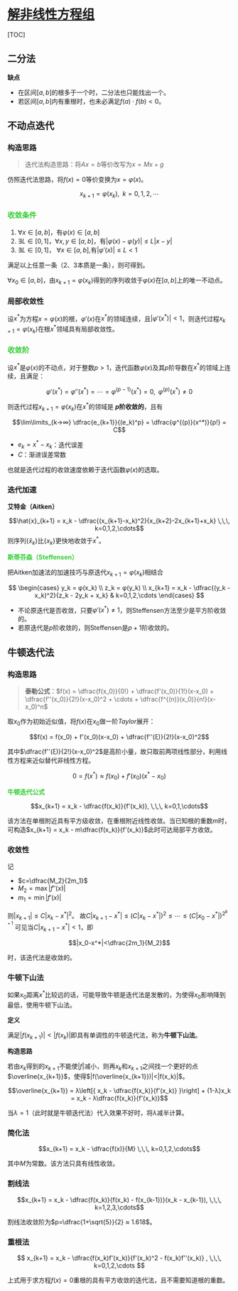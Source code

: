 <link rel='stylesheet' href='../../style/index.css'>
<script src='../../style/index.js'></script>


# [解非线性方程组](./index.html)

[TOC]

## 二分法

**缺点**

- 在区间$[a,\,b]$的根多于一个时，二分法也只能找出一个。
- 若区间$[a,\,b]$内有重根时，也未必满足$f(a)⋅f(b)<0$。

## 不动点迭代

### 构造思路

>迭代法构造思路：将$Ax=b$等价改写为$x=Mx+g$

仿照迭代法思路，将$f(x)=0$等价变换为$x=φ(x)$。

$$x_{k+1} = φ(x_k), \,\,\,k=0,1,2,\cdots$$

### <span style="color:LimeGreen">收敛条件</span>

1. $∀x∈[a,b]$，有$φ(x)∈[a,b]$
2. $∃L∈[0,1]$，$∀x,y∈[a,b]$，有$|φ(x)-φ(y)|≤L|x-y|$
3. $∃L∈[0,1]$， $∀x∈[a,b]$,有$|φ'(x)|≤L<1$

满足以上任意一条（2、3本质是一条），则可得到。

$∀x_0∈[a,b]$，由$x_{k+1}=φ(x_k)$得到的序列收敛于$φ(x)$在$[a,b]$上的唯一不动点。

<!-- ### 误差估计式

- $|x^* - x_k| ≤ \dfrac{1}{1-L}|x_k - x_{k+1}|$
- $|x^* - x_k| ≤ \dfrac{L^k}{1-L}|x_1 - x_0|$

简单迭代法的收敛性不但取决于迭代函数$φ(x)$，还取决于$x_0$。 -->

### 局部收敛性

设$x^*$为方程$x=φ(x)$的根，$φ'(x)$在$x^*$的领域连续，且$|φ'(x^*)|<1$，则迭代过程$x_{k+1}=φ(x_k)$在根$x^*$领域具有局部收敛性。

### <span style="color:LimeGreen">收敛阶</span>

设$x^*$是$φ(x)$的不动点，对于整数$p>1$，迭代函数$φ(x)$及其$p$阶导数在$x^*$的领域上连续，且满足：

$$φ'(x^*) = φ''(x^*) = \cdots = φ^{(p-1)}(x^*) = 0, \,\,\, φ^{(p)}(x^*)≠0$$

则迭代过程$x_{k+1} = φ(x_k)$在$x^*$的领域是 **$p$阶收敛的**，且有

$$\lim\limits_{k→∞} \dfrac{e_{k+1}}{(e_k)^p} = \dfrac{φ^{(p)}(x^*)}{p!} = C$$

- $e_k = x^* - x_k$：迭代误差
- $C$：渐进误差常数

也就是迭代过程的收敛速度依赖于迭代函数$φ(x)$的选取。

<!-- - $p=1$时，称为**线性收敛**。
- $p>1$时，称为**超线性收敛**。
- $p=2$时，称为**平方收敛**。 -->

<!-- #### *Example*

$x_{k+1} = x_k + c(x_k^2 - 5)$至少平方收敛到$\sqrt{5}$时，确定$c$的值。

**解**

- $φ'(x) = 1 + 2cx$
- 当$φ'(x^*) = 0$时，$c=-\dfrac{1}{2x}$
- 故当$c=-\dfrac{1}{2\sqrt{5}}$，至少平方收敛到$\sqrt{5}$。 -->

### 迭代加速

**艾特金（Aitken）**

$$\hat{x}_{k+1} = x_k - \dfrac{(x_{k+1}-x_k)^2}{x_{k+2}-2x_{k+1}+x_k} \,\,\, k=0,1,2,\cdots$$
则序列$\{\hat{x}_k\}$比$\{x_k\}$更快地收敛于$x^*$。

**<span style="color:LimeGreen">斯蒂芬森（Steffensen）</span>**

把Aitken加速法的加速技巧与原迭代$x_{k+1} = φ(x_k)$相结合

$$
\begin{cases}
    y_k = φ(x_k)
\\  z_k = φ(y_k)
\\  x_{k+1} = x_k - \dfrac{(y_k - x_k)^2}{z_k - 2y_k + x_k} & k=0,1,2,\cdots
\end{cases}
$$

- 不论原迭代是否收敛，只要$φ'(x^*)≠1$，则Steffensen方法至少是平方阶收敛的。
- 若原迭代是$p$阶收敛的，则Steffensen是$p+1$阶收敛的。

## 牛顿迭代法

### 构造思路

>**泰勒公式**：$f(x) = \dfrac{f(x_0)}{0!} + \dfrac{f'(x_0)}{1!}(x-x_0) + \dfrac{f''(x_0)}{2!}(x-x_0)^2 + \cdots + \dfrac{f^{(n)}(x_0)}{n!}(x-x_0)^n$

取$x_0$作为初始近似值，将$f(x)$在$x_0$做一阶*Taylor*展开：

$$f(x) = f(x_0) + f'(x_0)(x-x_0) + \dfrac{f''(ξ)}{2!}(x-x_0)^2$$

其中$\dfrac{f''(ξ)}{2!}(x-x_0)^2$是高阶小量，故只取前两项线性部分，利用线性方程来近似替代非线性方程。

$$0 = f(x^*) ≈ f(x_0) + f'(x_0)(x^*-x_0)$$

**<span style="color:LimeGreen">牛顿迭代公式</span>**

$$x_{k+1} = x_k - \dfrac{f(x_k)}{f'(x_k)}, \,\,\, k=0,1,\cdots$$

该方法在单根附近具有平方级收敛，在重根附近线性收敛。当已知根的重数$m$时，可构造$x_{k+1} = x_k - m\dfrac{f(x_k)}{f'(x_k)}$此时可达局部平方收敛。

### 收敛性

记

- $c=\dfrac{M_2}{2m_1}$
- $M_2 = \max|f''(x)|$
- $m_1 = \min|f'(x)|$

则$|x_{k+1}|≤C|x_k-x^*|^2$。
故$C|x_{k+1}-x^*| ≤ (C|x_{k}-x^*|)^2 ≤ \cdots ≤ (C|x_{0}-x^*|)^{2^{k+1}}$
可见当$C|x_{k+1}-x^*|<1$，即

$$|x_0-x^*|<\dfrac{2m_1}{M_2}$$

时，该迭代法是收敛的。

### 牛顿下山法

如果$x_0$距离$x^*$比较远的话，可能导致牛顿是迭代法是发散的，为使得$x_0$影响降到最低，使用牛顿下山法。

**定义**

满足$|f(x_{k+1})|<|f(x_{k})|$即具有单调性的牛顿迭代法，称为**牛顿下山法**。

**构造思路**

若由$x_k$得到的$x_{k+1}$不能使$|f|$减小，则再$x_k$和$x_{k+1}$之间找一个更好的点$\overline{x_{k+1}}$，使得$|f(\overline{x_{k+1}})|<|f(x_k)|$。

$$\overline{x_{k+1}} = λ\left[{ x_k - \dfrac{f(x_k)}{f'(x_k)} }\right] + (1-λ)x_k = x_k - λ\dfrac{f(x_k)}{f'(x_k)}$$

当$λ=1$（此时就是牛顿迭代法）代入效果不好时，将$λ$减半计算。

### 简化法

$$x_{k+1} = x_k - \dfrac{f(x)}{M} \,\,\, k=0,1,2,\cdots$$

其中$M$为常数。该方法只具有线性收敛。

### 割线法

$$x_{k+1} = x_k - \dfrac{f(x_k)}{f(x_k) - f(x_{k-1})}(x_k - x_{k-1}), \,\,\, k=1,2,3,\cdots$$

割线法收敛阶为$p=\dfrac{1+\sqrt{5}}{2} ≈ 1.618$。

### 重根法

<!-- 求$f(x)=0$的$m$重根的平方收敛迭代法

$$
x_{k+1} = x_k - \dfrac{
    f(x_k)^{\frac{1}{m}}
}{
    \dfrac{1}{m}
    f(x_k)^{\frac{1}{m}-1}
    f'(x_k)
}
= x_k - m\dfrac{f(x_k)}{f'(x_k)}
, \ \ \ k=0,1,2,\cdots
$$

将$u(x) = \dfrac{f(x)}{f'(x)} = \dfrac{(x-x^*)h(x)}{mh(x)+(x-x^*)h'(x)}$带入上式，得： 

$$
x_{k+1} = x_k - \dfrac{u(x_k)}{u'(x_k)}
= x_k - \dfrac{f(x_k)f'(x_k)}{f'(x_k)^2 - f(x_k)f''(x_k)}
, \ \ \ k=0,1,2,\cdots
$$
-->

$$
x_{k+1} = x_k - \dfrac{f(x_k)f'(x_k)}{f'(x_k)^2 - f(x_k)f''(x_k)}
, \,\,\, k=0,1,2,\cdots
$$

上式用于求方程$f(x)=0$重根的具有平方收敛的迭代法，且不需要知道根的重数。